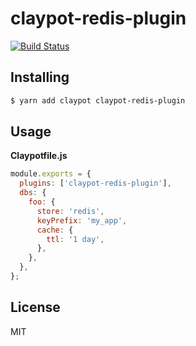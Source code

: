 # claypot-redis-plugin

[![Build Status](https://travis-ci.org/cantonjs/claypot-redis-plugin.svg?branch=master)](https://travis-ci.org/cantonjs/claypot-redis-plugin)

## Installing

```bash
$ yarn add claypot claypot-redis-plugin
```

## Usage

**Claypotfile.js**

```js
module.exports = {
  plugins: ['claypot-redis-plugin'],
  dbs: {
    foo: {
      store: 'redis',
      keyPrefix: 'my_app',
      cache: {
        ttl: '1 day',
      },
    },
  },
};
```

## License

MIT

